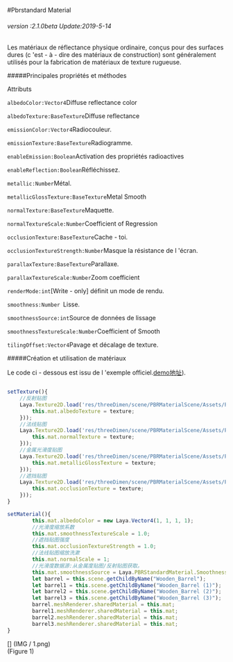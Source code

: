 #Pbrstandard Material

###### *version :2.1.0beta   Update:2019-5-14*

Les matériaux de réflectance physique ordinaire, conçus pour des surfaces dures (c 'est - à - dire des matériaux de construction) sont généralement utilisés pour la fabrication de matériaux de texture rugueuse.

#####Principales propriétés et méthodes

Attributs

`albedoColor:Vector4`Diffuse reflectance color

`albedoTexture:BaseTexture`Diffuse reflectance

`emissionColor:Vector4`Radiocouleur.

`emissionTexture:BaseTexture`Radiogramme.

`enableEmission:Boolean`Activation des propriétés radioactives

`enableReflection:Boolean`Réfléchissez.

`metallic:Number`Métal.

`metallicGlossTexture:BaseTexture`Metal Smooth

`normalTexture:BaseTexture`Maquette.

`normalTextureScale:Number`Coefficient of Regression

`occlusionTexture:BaseTexture`Cache - toi.

`occlusionTextureStrength:Number`Masque la résistance de l 'écran.

`parallaxTexture:BaseTexture`Parallaxe.

`parallaxTextureScale:Number`Zoom coefficient

`renderMode:int`[Write - only] définit un mode de rendu.

`smoothness:Number `Lisse.

`smoothnessSource:int`Source de données de lissage

`smoothnessTextureScale:Number`Coefficient of Smooth

`tilingOffset:Vector4`Pavage et décalage de texture.

#####Création et utilisation de matériaux

Le code ci - dessous est issu de l 'exemple officiel.[demo地址](https://layaair.ldc.layabox.com/demo2/?language=ch&category=3d&group=Material&name=PBRStandardMaterialDemo)).


```typescript

setTexture(){
    //反射贴图
    Laya.Texture2D.load('res/threeDimen/scene/PBRMaterialScene/Assets/PBR Barrel/Materials/Textures/Barrel_AlbedoTransparency.png', Laya.Handler.create(this, function (texture) {
        this.mat.albedoTexture = texture;
    }));
    //法线贴图
    Laya.Texture2D.load('res/threeDimen/scene/PBRMaterialScene/Assets/PBR Barrel/Materials/Textures/Barrel_Normal.png', Laya.Handler.create(this, function (texture) {
        this.mat.normalTexture = texture;
    }));
    //金属光滑度贴图
    Laya.Texture2D.load('res/threeDimen/scene/PBRMaterialScene/Assets/PBR Barrel/Materials/Textures/Barrel_MetallicSmoothness.png', Laya.Handler.create(this, function (texture) {
        this.mat.metallicGlossTexture = texture;
    }));
    //遮挡贴图
    Laya.Texture2D.load('res/threeDimen/scene/PBRMaterialScene/Assets/PBR Barrel/Materials/Textures/Barrel_Occlusion.png', Laya.Handler.create(this, function (texture) {
        this.mat.occlusionTexture = texture;
    }));
}

setMaterial(){
        this.mat.albedoColor = new Laya.Vector4(1, 1, 1, 1);
        //光滑度缩放系数
        this.mat.smoothnessTextureScale = 1.0;
        //遮挡贴图强度
        this.mat.occlusionTextureStrength = 1.0;
        //法线贴图缩放洗漱
        this.mat.normalScale = 1;
        //光滑度数据源:从金属度贴图/反射贴图获取。
        this.mat.smoothnessSource = Laya.PBRStandardMaterial.SmoothnessSource_MetallicGlossTexture_Alpha;
        let barrel = this.scene.getChildByName("Wooden_Barrel");
        let barrel1 = this.scene.getChildByName("Wooden_Barrel (1)");
        let barrel2 = this.scene.getChildByName("Wooden_Barrel (2)");
        let barrel3 = this.scene.getChildByName("Wooden_Barrel (3)");
        barrel.meshRenderer.sharedMaterial = this.mat;
        barrel1.meshRenderer.sharedMaterial = this.mat;
        barrel2.meshRenderer.sharedMaterial = this.mat;
        barrel3.meshRenderer.sharedMaterial = this.mat;
}
```


[] (IMG / 1.png) <br > (Figure 1)


